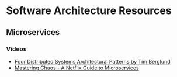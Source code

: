# Software Architecture Resources

## Microservices

### Videos

- [Four Distributed Systems Architectural Patterns by Tim Berglund](https://www.youtube.com/watch?v=tpspO9K28PM)
- [Mastering Chaos - A Netflix Guide to Microservices](https://www.youtube.com/watch?v=CZ3wIuvmHeM)
